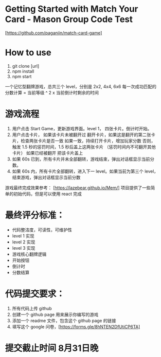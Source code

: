 # Getting Started with Match Your Card - Mason Group Code Test

[https://github.com/paganjin/match-card-game]

# How to use
1. git clone [url]
2. npm install
3. npm start

一个记忆型翻牌游戏，总共三个 level，分别是 2x2, 4x4, 6x6
每一次成功匹配的分数计算 = 当前等级 ^ 2 x 当前倒计时剩余的时间

# 游戏流程

1. 用户点击 Start Game，更新游戏界面。level 1， 四张卡片。倒计时开始。
2. 用户点击卡片，
   如果该卡片未被翻开过
   翻开卡片，如果这是翻开的第二张卡片，检查两张卡片是否一致
   如果一致，持续打开卡片，增加玩家分数
   否则，触发 1.5 秒的惩罚时间，1.5 秒后盖上这两张卡片 （惩罚时间内不可翻开其他卡片）
   如果已经被翻开
   把该卡片盖上
3. 如果 60s 已到，所有卡片并未全部翻转，游戏结束，弹出对话框显示当前分数。
4. 如果 60s 内，所有卡片全部翻转，进入下一 level。如果当前为第三个 level，结束游戏，弹出对话框显示当前分数

游戏最终完成效果参考： [https://lazebear.github.io/Mem/]
项目提供了一些简单的初始代码，但是可以使用 react 完成

# 最终评分标准：

- 代码整洁度，可读性，可维护性
- level 1 实现
- level 2 实现
- level 3 实现
- 游戏核心翻牌逻辑
- 开始按钮
- 倒计时
- 分数结算

# 代码提交要求：

1. 所有代码上传 github
2. 创建一个 github page 用来展示你编写的游戏
3. 添加一个 readme 文件，包含这个 github page 的链接
4. 填写这个 google 问卷，[https://forms.gle/8hNTEN2DfUtiCP6TA]

# 提交截止时间 8月31日晚
